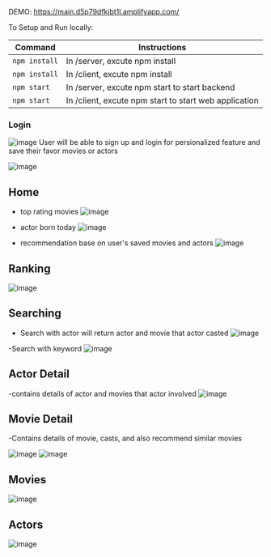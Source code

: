 DEMO:
https://main.d5p79dfkjbt1l.amplifyapp.com/

To Setup and Run locally:

| Command       | Instructions                                         |
| --------------| -----------------------------------------------------|
| `npm install` | In /server, excute npm install                       |
| `npm install` | In /client, excute npm install                       |
| `npm start`   | In /server, excute npm start to start backend        |
| `npm start`   | In /client, excute npm start to start web application|

### Login
![image](https://user-images.githubusercontent.com/77389522/172348235-48909def-b3fd-45d7-a5a4-6fb1929a2566.png)
User will be able to sign up and login for persionalized feature and save their favor movies or actors

![image](https://user-images.githubusercontent.com/77389522/172348563-51e13c0a-915d-4b46-8494-a2af5daf1150.png)


## Home
- top rating movies
![image](https://user-images.githubusercontent.com/77389522/172347974-91a53ec4-7985-4ff2-b42a-d810d556ad1b.png)

- actor born today
![image](https://user-images.githubusercontent.com/77389522/172351119-f28489e7-0916-4c8d-abfc-abbd3648ae91.png)

- recommendation base on user's saved movies and actors
![image](https://user-images.githubusercontent.com/77389522/172351243-590cd6b1-2b77-4d81-9fdc-e8d2745e4bbb.png)


## Ranking
![image](https://user-images.githubusercontent.com/77389522/172348100-8556d3ab-021a-41ed-aead-77ebb0792116.png)

## Searching
- Search with actor will return actor and movie that actor casted
![image](https://user-images.githubusercontent.com/77389522/172350484-d387d6aa-8fe5-4975-b29a-9e54776e2998.png)

-Search with keyword
![image](https://user-images.githubusercontent.com/77389522/172350097-3f50302b-af67-4113-9c9f-38919d05d6c7.png)


## Actor Detail
-contains details of actor and movies that actor involved
![image](https://user-images.githubusercontent.com/77389522/172349575-6a54cf29-6a97-42b8-ac4e-81d45f593acd.png)


## Movie Detail

-Contains details of movie, casts, and also recommend similar movies

![image](https://user-images.githubusercontent.com/77389522/172348824-51a7c2b3-d949-4ea8-8635-d0d37ebcbdf1.png)
![image](https://user-images.githubusercontent.com/77389522/172348898-0c2ae819-a8d9-4808-9e64-24b20b4f4e3f.png)

## Movies
![image](https://user-images.githubusercontent.com/77389522/172349865-4112dc23-e08e-4b93-a8db-39862c8de49f.png)

## Actors
![image](https://user-images.githubusercontent.com/77389522/172349980-f08fa527-de6c-4c7f-97c8-87c38ea204dc.png)

